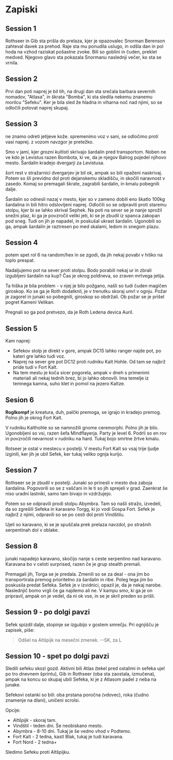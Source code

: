 
# Zapiski

## Session 1

Rothseer in Gib sta prišla do prelaza, kjer je opazovalec Snorman Berenson zahteval davek za prehod. Raje sta mu ponudila uslugo, in odšla dan in pol hoda na vzhod raziskat pošastne zvoke. Bili so goblini in čuden, preklet medved. Njegovo glavo sta pokazala Snormanu naslednji večer, ko sta se vrnila. 

## Session 2

Prvi dan poti naprej je bil tih, na drugi dan sta srečala barbara severnih nomadov, "Atlasa", in škrata "Bomba", ki sta sledila nekemu znanemu morilcu "Sefeku". Ker je bila sled že hladna in viharna noč nad njimi, so se odločili potovat naprej skupaj.

## Session 3

ne znamo odreti jetijeve kože. spremenimo voz v sani, se odločimo proti vasi naprej. z vozom navzgor je pretežko. 

Smo v jami, kjer *grozni kultisti* skrivajo šardalin pred transportom.
Noben ne ve kdo je Levistus razen Bombota, ki ve, da je njegov Balrog pojedel njihovo mesto.
Šardalin kradejo dvergarji za Levistusa.

šort rest v stražarnici dvergarjev je bil ok, ampak so bili opaženi naskrivaj.
Potem so šli previdno dol proti dejanskemu skladišču, in skočili naravnost v zasedo.
Komaj so premagali škrate, zagrabili šardalin, in kmalu pobegnili dalje.

Šardalin so odnesli nazaj v mesto, kjer so v zameno dobili eno škatlo 100kg šardalina in bili hitro odslovljeni naprej.
Odločili so se odpraviti proti staremu stolpu, kjer bi se lahko skrival Sephek. 
Na poti na sever se je nanje sprožil snežni plaz, ki ga je povzročil veliki jeti, 
ki se je zbudil iz spanca zakopan pod sneg. 
Tudi on jih je napadel, in poskušal ukrast šardalin. 
Ugonobili so ga, ampak šardalin je raztresen po med skalami, ledom in snegom plazu.

## Session 4

potem spet rol 6 na random/hex in se zgodi, da jih nekaj povabi v hiško na toplo prespat. 

Nadaljujemo pot na sever proti stolpu. 
Bodo porabili nekaj ur in zbrali izgubljeni šardalin na kup? 
Čas je okrog poldneva, so zraven mrtvega jetija. 

Ta hiška je bila problem - v njej je bilo požgano, našli so tudi čuden magičen giroskop. Ko se ga je Roth dodatknil, je v trenutku skoraj umrl v ognju. Požar je zagorel in junaki so pobegnili, giroskop so obdržali. Ob požar se je prišel pogret Kameni Velikan. 

Pregnali so ga pod pretvezo, da je Roth Ledena devica Auril.

## Session 5

Kam naprej:

- Sefekov stolp je direkt v gore, ampak DC15 lahko ranger najde pot, po kateri gre lahko tudi voz.
- Naprej na sever gre pot DC12 proti rudniku Kalt Hohle. Od tam se najbrž pride tudi v Fort Kalt.
- Na tem mestu je koča sicer pogorela, ampak v dneh s primenimi materiali ali nekaj tednih brez, bi jo lahko obnovili. Ima temelje iz temnega kamna, suho klet in pomol na jezero Kaltze.

## Sesion 6

**Roglkompf** je kreatura, duh, palčki premoga, se igrajo in kradejo premog. Polno jih je okrog Fort Kalt.

V rudniku Kalthohle so se namnožili gnome ceremorphi. Polno jih je bilo. Ugonobljeni so vsi, razen šefa Mindflayerja. Party je level 6. Podrli so en rov in povzročili nevarnost v rudniku na hard. Tukaj bojo smrtne žrtve kmalu.

Rotseer je ostal v mestecu v postelji. V mestu Fort Kalt so vsaj trije ljudje izginili, ker jih je ubil Sefek, ker tukaj veliko ognja kurijo.

## Session 7

Rothseer se je zbudil v postelji. Junaki so prinesli v mesto dva zaboja šardalina. Pogovorili so se z vaščani in le ti so jih sprejeli v grad. Zaenkrat še niso uradni lastniki, samo tam bivajo in vzdržujejo.

Potem so se odpravili prodi stolpu Abymbra. Tam so našli stražo, izvedeli, da so zgrešili Sefeka in karavano Torgg, ki jo vodi Gospa Fort. Sefek je najbrž z njimi, odpravili so se po cesti dol proti Vindštilu.

Ujeli so karavano, ki se je spuščala prek prelaza navzdol, po strašnih serpentinah dol v oblake. 

## Session 8 

junaki napadejo karavano, skočijo nanje s ceste serpentino nad karavano. Karavana bo v celoti surprised, razen če je grup stealth premali.

Premagali jih, Torga se je predala. Zmenili so se za deal - ona jim bo transportirala premog prioritetno za šardalin in ribe. Poleg tega jim bo poskusila predat Sefeka. Sefek je v izvidnici, opazil je, da je nekaj narobe. Naslednjič bomo vrgli če ga najdemo ali ne. V kampu smo, ki ga je on pripravil, ampak on je vedel, da ni ok vse, in se je skril preden so prišli.

## Session 9 - po dolgi pavzi

Sefek spizdil dalje, stopinje se izgubijo v gostem smrečju. Pri ognjišču je zapisek, piše:

> Odšel na Altšpijk na mesečni zmenek. --SK, za L

## Session 10 - spet po dolgi pavzi

Sledili sefeku skozi gozd. Aktivni bili Atlas (tekel pred ostalimi in sefeka ujel po tro dnevnem šprintu),
Gib in Rothseer (oba sta zaostala, izmučena), ampak na koncu so skupaj ubili Sefeka, ki je z Atlasom padel z neba na junake.

Sefekovi ostanki so bili: oba prstana poročna (vdovec), roka (čudno znamenje na dlani), uničeni scrolsi.

Opcije:

- *Altšpijk* - skoraj tam.
- Vindštil - teden dni. Še neobiskano mesto.
- Abymbra - 8-10 dni. Tukaj je še vedno vhod v Podtemo. 
- Fort Kalt - 2 tedna, kastl Blak, tukaj je tudi karavana.
- Fort Nord - 2 tedna+


Sledimo Sefeku proti Altšpijku. 
